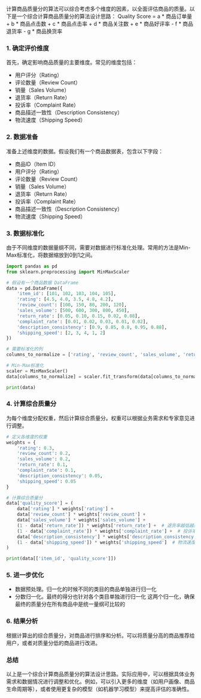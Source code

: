 计算商品质量分的算法可以综合考虑多个维度的因素，以全面评估商品的质量。以下是一个综合计算商品质量分的算法设计思路：
Quality Score = a * 商品订单量 + b * 商品点击数 + c * 商品点击率 + d * 商品关注数 + e * 商品好评率 - f * 商品退货率 - g * 商品换货率 

### 1. 确定评价维度

首先，确定影响商品质量的主要维度。常见的维度包括：
- 用户评分（Rating）
- 评论数量（Review Count）
- 销量（Sales Volume）
- 退货率（Return Rate）
- 投诉率（Complaint Rate）
- 商品描述一致性（Description Consistency）
- 物流速度（Shipping Speed）

### 2. 数据准备

准备上述维度的数据。假设我们有一个商品数据表，包含以下字段：
- 商品ID（Item ID）
- 用户评分（Rating）
- 评论数量（Review Count）
- 销量（Sales Volume）
- 退货率（Return Rate）
- 投诉率（Complaint Rate）
- 商品描述一致性（Description Consistency）
- 物流速度（Shipping Speed）

### 3. 数据标准化

由于不同维度的数据量纲不同，需要对数据进行标准化处理。常用的方法是Min-Max标准化，将数据缩放到0到1之间。

```python
import pandas as pd
from sklearn.preprocessing import MinMaxScaler

# 假设有一个商品数据 DataFrame
data = pd.DataFrame({
    'item_id': [101, 102, 103, 104, 105],
    'rating': [4.5, 4.0, 3.5, 4.8, 4.2],
    'review_count': [100, 150, 80, 200, 120],
    'sales_volume': [500, 600, 300, 800, 450],
    'return_rate': [0.05, 0.10, 0.15, 0.02, 0.08],
    'complaint_rate': [0.01, 0.02, 0.03, 0.01, 0.02],
    'description_consistency': [0.9, 0.85, 0.8, 0.95, 0.88],
    'shipping_speed': [2, 3, 4, 1, 2]
})

# 需要标准化的列
columns_to_normalize = ['rating', 'review_count', 'sales_volume', 'return_rate', 'complaint_rate', 'description_consistency', 'shipping_speed']

# Min-Max标准化
scaler = MinMaxScaler()
data[columns_to_normalize] = scaler.fit_transform(data[columns_to_normalize])

print(data)
```

### 4. 计算综合质量分

为每个维度分配权重，然后计算综合质量分。权重可以根据业务需求和专家意见进行调整。

```python
# 定义各维度的权重
weights = {
    'rating': 0.3,
    'review_count': 0.2,
    'sales_volume': 0.2,
    'return_rate': 0.1,
    'complaint_rate': 0.1,
    'description_consistency': 0.05,
    'shipping_speed': 0.05
}

# 计算综合质量分
data['quality_score'] = (
    data['rating'] * weights['rating'] +
    data['review_count'] * weights['review_count'] +
    data['sales_volume'] * weights['sales_volume'] +
    (1 - data['return_rate']) * weights['return_rate'] +  # 退货率越低越好
    (1 - data['complaint_rate']) * weights['complaint_rate'] +  # 投诉率越低越好
    data['description_consistency'] * weights['description_consistency'] +
    (1 - data['shipping_speed']) * weights['shipping_speed']  # 物流速度越快越好
)

print(data[['item_id', 'quality_score']])
```

### 5. 进一步优化
- 数据预处理。归一化的时候不同的类目的商品单独进行归一化
- 分数归一化。最终的得分也针对各个类目单独进行归一化
这两个归一化，确保最终的质量分在所有商品中是统一量纲可比较的

### 6. 结果分析

根据计算出的综合质量分，对商品进行排序和分析。可以将质量分高的商品推荐给用户，或者对质量分低的商品进行改进。

### 总结

以上是一个综合计算商品质量分的算法设计思路。实际应用中，可以根据具体业务需求和数据情况进行调整和优化。例如，可以引入更多的维度（如用户画像、商品生命周期等），或者使用更复杂的模型（如机器学习模型）来提高评估的准确性。
